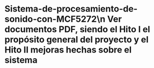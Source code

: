# Sistema-de-procesamiento-de-sonido-con-MCF5272\n Ver documentos PDF, siendo el Hito I el propósito general del proyecto y el Hito II mejoras hechas sobre el sistema
